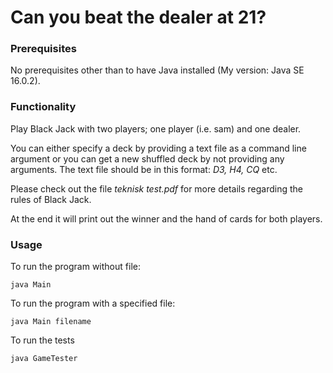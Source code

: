 # Can you beat the dealer at 21?

### Prerequisites

No prerequisites other than to have Java installed (My version: Java SE 16.0.2).

### Functionality

Play Black Jack with two players; one player (i.e. sam) and one dealer.

You can either specify a deck by providing a text file as a command line argument or you can get a new shuffled deck by not providing any arguments. 
The text file should be in this format: _D3, H4, CQ_ etc.

Please check out the file _teknisk test.pdf_ for more details regarding the rules of Black Jack. 

At the end it will print out the winner and the hand of cards for both players. 

### Usage


To run the program without file:
```
java Main 
```

To run the program with a specified file:

```
java Main filename
```

To run the tests

```
java GameTester
```
